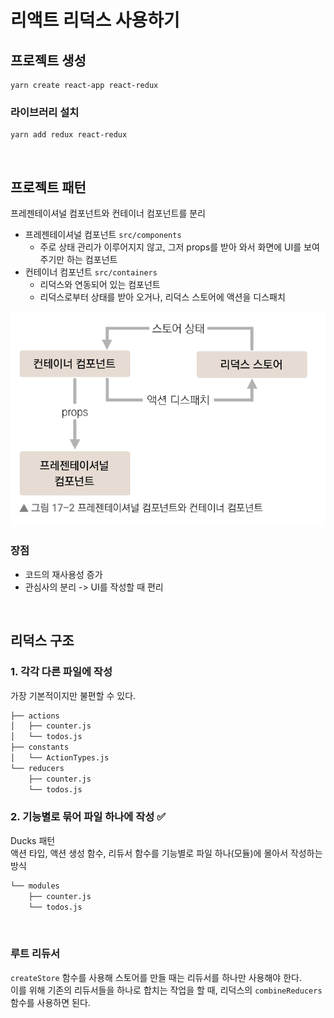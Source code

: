 # 리액트 리덕스 사용하기

## 프로젝트 생성

```
yarn create react-app react-redux
```

### 라이브러리 설치

```
yarn add redux react-redux
```

<br>

## 프로젝트 패턴 

프레젠테이셔널 컴포넌트와 컨테이너 컴포넌트를 분리   
* 프레젠테이셔널 컴포넌트 `src/components`
  * 주로 상태 관리가 이루어지지 않고, 그저 props를 받아 와서 화면에 UI를 보여 주기만 하는 컴포넌트
* 컨테이너 컴포넌트 `src/containers`
  * 리덕스와 연동되어 있는 컴포넌트
  * 리덕스로부터 상태를 받아 오거나, 리덕스 스토어에 액션을 디스패치


![](components_pattern.png)  


### 장점 
* 코드의 재사용성 증가
* 관심사의 분리 -> UI를 작성할 때 편리

<br>

## 리덕스 구조

### 1. 각각 다른 파일에 작성

가장 기본적이지만 불편할 수 있다.

```md
├── actions
│   ├── counter.js
│   └── todos.js
├── constants
│   └── ActionTypes.js
└── reducers
    ├── counter.js
    └── todos.js
```

### 2. 기능별로 묶어 파일 하나에 작성 ✅

Ducks 패턴   
액션 타입, 액션 생성 함수, 리듀서 함수를 기능별로 파일 하나(모듈)에 몰아서 작성하는 방식  

```md
└── modules
    ├── counter.js
    └── todos.js
```

<br>

### 루트 리듀서 

`createStore` 함수를 사용해 스토어를 만들 때는 리듀서를 하나만 사용해야 한다.  
이를 위해 기존의 리듀서들을 하나로 합치는 작업을 할 때, 리덕스의 `combineReducers` 함수를 사용하면 된다.    
